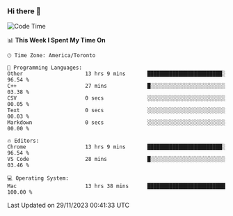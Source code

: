 ### Hi there 👋


<!--START_SECTION:waka-->
![Code Time](http://img.shields.io/badge/Code%20Time-1%2C428%20hrs%2026%20mins-blue)

📊 **This Week I Spent My Time On** 

```text
🕑︎ Time Zone: America/Toronto

💬 Programming Languages: 
Other                    13 hrs 9 mins       ████████████████████████░   96.54 % 
C++                      27 mins             █░░░░░░░░░░░░░░░░░░░░░░░░   03.38 % 
CSV                      0 secs              ░░░░░░░░░░░░░░░░░░░░░░░░░   00.05 % 
Text                     0 secs              ░░░░░░░░░░░░░░░░░░░░░░░░░   00.03 % 
Markdown                 0 secs              ░░░░░░░░░░░░░░░░░░░░░░░░░   00.00 % 

🔥 Editors: 
Chrome                   13 hrs 9 mins       ████████████████████████░   96.54 % 
VS Code                  28 mins             █░░░░░░░░░░░░░░░░░░░░░░░░   03.46 % 

💻 Operating System: 
Mac                      13 hrs 38 mins      █████████████████████████   100.00 % 
```


 Last Updated on 29/11/2023 00:41:33 UTC
<!--END_SECTION:waka-->

<!--
**SillyPasty/SillyPasty** is a ✨ _special_ ✨ repository because its `README.md` (this file) appears on your GitHub profile.

Here are some ideas to get you started:

- 🔭 I’m currently working on ...
- 🌱 I’m currently learning ...
- 👯 I’m looking to collaborate on ...
- 🤔 I’m looking for help with ...
- 💬 Ask me about ...
- 📫 How to reach me: ...
- 😄 Pronouns: ...
- ⚡ Fun fact: ...
-->


